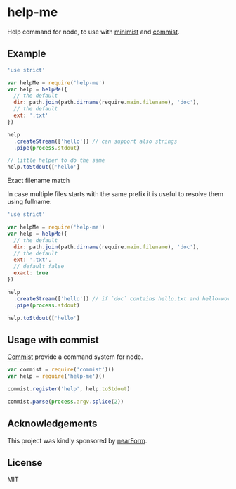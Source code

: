help-me
=======

Help command for node, to use with [minimist](http://npm.im/minimist) and [commist](http://npm.im/commist).

Example
-------

```js
'use strict'

var helpMe = require('help-me')
var help = helpMe({
  // the default
  dir: path.join(path.dirname(require.main.filename), 'doc'),
  // the default
  ext: '.txt'
})

help
  .createStream(['hello']) // can support also strings
  .pipe(process.stdout)

// little helper to do the same
help.toStdout(['hello']
```

Exact filename match

In case multiple files starts with the same prefix it is useful to resolve them 
using fullname:

```js
'use strict'

var helpMe = require('help-me')
var help = helpMe({
  // the default
  dir: path.join(path.dirname(require.main.filename), 'doc'),
  // the default
  ext: '.txt',
  // default false
  exact: true
})

help
  .createStream(['hello']) // if `doc` contains hello.txt and hello-world.txt only hello.txt will be matched
  .pipe(process.stdout)

help.toStdout(['hello']
```

Usage with commist
------------------

[Commist](http://npm.im/commist) provide a command system for node.

```js
var commist = require('commist')()
var help = require('help-me')()

commist.register('help', help.toStdout)

commist.parse(process.argv.splice(2))
```

Acknowledgements
----------------

This project was kindly sponsored by [nearForm](http://nearform.com).

License
-------

MIT
